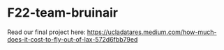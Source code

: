 # F22-team-bruinair

Read our final project here: https://ucladatares.medium.com/how-much-does-it-cost-to-fly-out-of-lax-572d6fbb79ed
